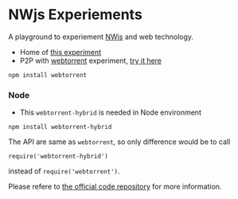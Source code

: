 NWjs Experiements
=================

A playground to experiement [NWjs][1] and web technology.

 - Home of [this experiment][ex1]
 - P2P with [webtorrent][2] experiment, [try it here][ex2]


```
npm install webtorrent
```


### Node

 - This `webtorrent-hybrid` is needed in Node environment

```
npm install webtorrent-hybrid
```

The API are same as `webtorrent`, so only difference would be to call

`require('webtorrent-hybrid')`

instead of `require('webtorrent')`. 

Please refere to [the official code repository][3] for more information. 

























[1]: https://nwjs.io/
[2]: https://webtorrent.io/intro
[3]: https://github.com/webtorrent/webtorrent-hybrid

[ex1]: https://saumya.github.io/NWjs
[ex2]: https://saumya.github.io/NWjs/app/share.html
